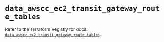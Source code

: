# `data_awscc_ec2_transit_gateway_route_tables`

Refer to the Terraform Registry for docs: [`data_awscc_ec2_transit_gateway_route_tables`](https://registry.terraform.io/providers/hashicorp/awscc/0.70.0/docs/data-sources/ec2_transit_gateway_route_tables).
